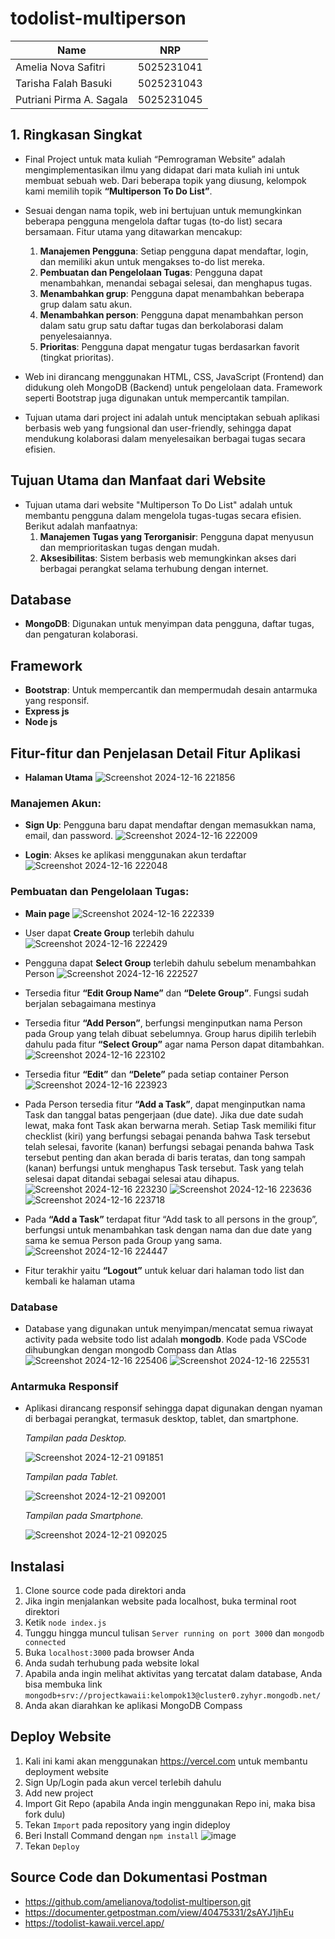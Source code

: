 # todolist-multiperson

| Name           | NRP        | 
| ---            | ---        | 
| Amelia Nova Safitri | 5025231041 | 
| Tarisha Falah Basuki | 5025231043 |
| Putriani Pirma A. Sagala | 5025231045 | 

## 1. Ringkasan Singkat

- Final Project untuk mata kuliah “Pemrograman Website” adalah mengimplementasikan ilmu yang didapat dari mata kuliah ini untuk membuat sebuah web. Dari beberapa topik yang diusung, kelompok kami memilih topik **“Multiperson To Do List”**. 

- Sesuai dengan nama topik, web ini bertujuan untuk memungkinkan beberapa pengguna mengelola daftar tugas (to-do list) secara bersamaan. Fitur utama yang ditawarkan mencakup:  

  1. **Manajemen Pengguna**: Setiap pengguna dapat mendaftar, login, dan memiliki akun untuk mengakses to-do list mereka.  
  2. **Pembuatan dan Pengelolaan Tugas**: Pengguna dapat menambahkan, menandai sebagai selesai, dan menghapus tugas.  
  3. **Menambahkan grup**: Pengguna dapat menambahkan beberapa grup dalam satu akun.
  4. **Menambahkan person**: Pengguna dapat menambahkan person dalam satu grup satu daftar tugas dan berkolaborasi dalam penyelesaiannya.  
  5. **Prioritas**: Pengguna dapat mengatur tugas berdasarkan favorit (tingkat prioritas).

- Web ini dirancang menggunakan HTML, CSS, JavaScript (Frontend) dan didukung oleh MongoDB (Backend) untuk pengelolaan data. Framework seperti Bootstrap juga digunakan untuk mempercantik tampilan.

- Tujuan utama dari project ini adalah untuk menciptakan sebuah aplikasi berbasis web yang fungsional dan user-friendly, sehingga dapat mendukung kolaborasi dalam menyelesaikan berbagai tugas secara efisien.


## Tujuan Utama dan Manfaat dari Website

- Tujuan utama dari website "Multiperson To Do List" adalah untuk membantu pengguna dalam mengelola tugas-tugas secara efisien. Berikut adalah manfaatnya:
  1. **Manajemen Tugas yang Terorganisir**: Pengguna dapat menyusun dan memprioritaskan tugas dengan mudah.
  2. **Aksesibilitas**: Sistem berbasis web memungkinkan akses dari berbagai perangkat selama terhubung dengan internet.

## Database

- **MongoDB**: Digunakan untuk menyimpan data pengguna, daftar tugas, dan pengaturan kolaborasi.

## Framework

- **Bootstrap**: Untuk mempercantik dan mempermudah desain antarmuka yang responsif.
- **Express js**
- **Node js**

## Fitur-fitur dan Penjelasan Detail Fitur Aplikasi

- **Halaman Utama**
  ![Screenshot 2024-12-16 221856](https://github.com/user-attachments/assets/c0c78132-931d-4d4e-bde2-91e1589e1418)

### Manajemen Akun:
- **Sign Up**: Pengguna baru dapat mendaftar dengan memasukkan nama, email, dan password.
  ![Screenshot 2024-12-16 222009](https://github.com/user-attachments/assets/c8ad76e4-5dfa-408b-94dc-c401a57c6409)

- **Login**: Akses ke aplikasi menggunakan akun terdaftar
  ![Screenshot 2024-12-16 222048](https://github.com/user-attachments/assets/64ce4cbc-2898-464f-8b3d-76c4b14c2563)

### Pembuatan dan Pengelolaan Tugas:

- **Main page**
  ![Screenshot 2024-12-16 222339](https://github.com/user-attachments/assets/6064a0c9-f219-40bd-aff6-1ed26c5fbb5a)

- User dapat **Create Group** terlebih dahulu
  ![Screenshot 2024-12-16 222429](https://github.com/user-attachments/assets/89767113-b33b-4bac-8749-7ab72d05bedb)

- Pengguna dapat **Select Group** terlebih dahulu sebelum menambahkan Person
  ![Screenshot 2024-12-16 222527](https://github.com/user-attachments/assets/a9a40882-bc82-4f8f-b25c-8b1ff97be9dc)

- Tersedia fitur **“Edit Group Name”** dan **“Delete Group”**. Fungsi sudah berjalan sebagaimana mestinya

- Tersedia fitur **“Add Person”**, berfungsi menginputkan nama Person pada Group yang telah dibuat sebelumnya. Group harus dipilih terlebih dahulu pada fitur **“Select Group”** agar nama Person dapat ditambahkan.
  ![Screenshot 2024-12-16 223102](https://github.com/user-attachments/assets/bbeb288b-166c-4ba5-8a1d-1e7cf820e57a)

- Tersedia fitur **“Edit”** dan **“Delete”** pada setiap container Person
  ![Screenshot 2024-12-16 223923](https://github.com/user-attachments/assets/337205a6-098c-450f-9279-dad5c109897e)

- Pada Person tersedia fitur **“Add a Task”**, dapat menginputkan nama Task dan tanggal batas pengerjaan (due date). Jika due date sudah lewat, maka font Task akan berwarna merah. Setiap Task memiliki fitur checklist (kiri) yang berfungsi sebagai penanda bahwa Task tersebut telah selesai,  favorite (kanan) berfungsi sebagai penanda bahwa Task tersebut penting dan akan berada di baris teratas, dan tong sampah (kanan) berfungsi untuk menghapus Task tersebut. Task yang telah selesai dapat ditandai sebagai selesai atau dihapus.
  ![Screenshot 2024-12-16 223230](https://github.com/user-attachments/assets/aaf8d7c9-da2e-483f-bcbf-7557baebf673)
  ![Screenshot 2024-12-16 223636](https://github.com/user-attachments/assets/6fbebfbf-8864-49c0-87dd-5f4b740d043d)
  ![Screenshot 2024-12-16 223718](https://github.com/user-attachments/assets/79a90f30-f58c-4883-b795-fa53491756c2)


- Pada **“Add a Task”** terdapat fitur “Add task to all persons in the group”, berfungsi untuk menambahkan task dengan nama dan due date yang sama ke semua Person pada Group yang sama.
  ![Screenshot 2024-12-16 224447](https://github.com/user-attachments/assets/4f84f9e6-9cce-4c06-8b1d-60032d0e9e7a)

- Fitur terakhir yaitu **“Logout”** untuk keluar dari halaman todo list dan kembali ke halaman utama

### Database

- Database yang digunakan untuk menyimpan/mencatat semua riwayat activity pada website todo list adalah **mongodb**. Kode pada VSCode dihubungkan dengan mongodb Compass dan Atlas
  ![Screenshot 2024-12-16 225406](https://github.com/user-attachments/assets/f88df684-8dbc-4caf-8c33-674699efc249)
  ![Screenshot 2024-12-16 225531](https://github.com/user-attachments/assets/8409e89d-0c79-405c-8b63-24b2e625d097)


### Antarmuka Responsif

- Aplikasi dirancang responsif sehingga dapat digunakan dengan nyaman di berbagai perangkat, termasuk desktop, tablet, dan smartphone.
  
  _Tampilan pada Desktop._
  
  ![Screenshot 2024-12-21 091851](https://github.com/user-attachments/assets/0e0d1058-a56d-47a6-a019-d8cdd889a73c)
  
  _Tampilan pada Tablet._
  
  ![Screenshot 2024-12-21 092001](https://github.com/user-attachments/assets/52e265c8-4230-448d-87af-f95985cdd692)

  _Tampilan pada Smartphone._
  
  ![Screenshot 2024-12-21 092025](https://github.com/user-attachments/assets/be40ebbe-eb78-4483-8c3d-964a6e46ab08)


## Instalasi

1. Clone source code pada direktori anda
2. Jika ingin menjalankan website pada localhost, buka terminal root direktori
3. Ketik `node index.js`
4. Tunggu hingga muncul tulisan
   `Server running on port 3000` dan `mongodb connected`
6. Buka `localhost:3000` pada browser Anda
7. Anda sudah terhubung pada website lokal
8. Apabila anda ingin melihat aktivitas yang tercatat dalam database, Anda bisa membuka link `mongodb+srv://projectkawaii:kelompok13@cluster0.zyhyr.mongodb.net/`
9. Anda akan diarahkan ke aplikasi MongoDB Compass

## Deploy Website

1. Kali ini kami akan menggunakan https://vercel.com untuk membantu deployment website
2. Sign Up/Login pada akun vercel terlebih dahulu
3. Add new project
4. Import Git Repo (apabila Anda ingin menggunakan Repo ini, maka bisa fork dulu)
5. Tekan `Import` pada repository yang ingin dideploy
6. Beri Install Command dengan `npm install`
   ![image](https://github.com/user-attachments/assets/6bdb5d20-eda0-43d3-a830-a3153ef4b545)
7. Tekan `Deploy`

## Source Code dan Dokumentasi Postman

- https://github.com/amelianova/todolist-multiperson.git
- https://documenter.getpostman.com/view/40475331/2sAYJ1jhEu
- https://todolist-kawaii.vercel.app/
